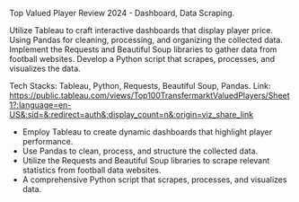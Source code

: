 Top Valued Player Review 2024 - Dashboard, Data Scraping.

Utilize Tableau to craft interactive dashboards that display player price. Using Pandas for cleaning, processing, and organizing the collected data. 
Implement the Requests and Beautiful Soup libraries to gather data from football websites. Develop a Python script that scrapes, processes, and visualizes the data.

Tech Stacks: Tableau, Python, Requests, Beautiful Soup, Pandas.
Link: https://public.tableau.com/views/Top100TransfermarktValuedPlayers/Sheet1?:language=en-US&:sid=&:redirect=auth&:display_count=n&:origin=viz_share_link
- Employ Tableau to create dynamic dashboards that highlight player performance.
- Use Pandas to clean, process, and structure the collected data.
- Utilize the Requests and Beautiful Soup libraries to scrape relevant statistics from football data websites.
- A comprehensive Python script that scrapes, processes, and visualizes data.
